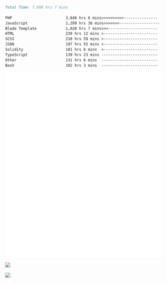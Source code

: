 <!--START_SECTION:waka-->

```markdown
Total Time: 7,800 hrs 7 mins

PHP                        3,046 hrs 6 mins>>>>>>>>>>---------------   38.41 %
JavaScript                 2,209 hrs 36 mins>>>>>>>------------------   27.86 %
Blade Template             1,020 hrs 7 mins>>>----------------------   12.86 %
HTML                       239 hrs 12 mins >------------------------   03.02 %
SCSS                       210 hrs 59 mins >------------------------   02.66 %
JSON                       197 hrs 55 mins >------------------------   02.50 %
Solidity                   181 hrs 6 mins  >------------------------   02.28 %
TypeScript                 139 hrs 23 mins -------------------------   01.76 %
Other                      131 hrs 6 mins  -------------------------   01.65 %
Bash                       102 hrs 3 mins  -------------------------   01.29 %
```

<!--END_SECTION:waka-->

![](https://raw.githubusercontent.com/DrMaxis/github-stats-transparent/output/generated/overview.svg)
![](https://raw.githubusercontent.com/DrMaxis/github-stats-transparent/output/generated/languages.svg)

![](https://git-readme-stats-drmaxis-projects.vercel.app/api?username=drmaxis&show_icons=true&theme=outrun&count_private=true&show=reviews,discussions_started,discussions_answered,prs_merged,prs_merged_percentage&custom_title=2024%20Github%20Rank)
 
<a href="https://count.getloli.com/"><img src="https://count.getloli.com/get/@:maxis-the-alchemist?theme=rule34"></a>
<!-- https://count.getloli.com/get/@alchemist?theme=rule34 -->
<br>
